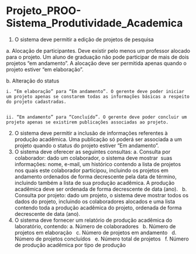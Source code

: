 # Projeto_PROO-Sistema_Produtividade_Academica

1. O sistema deve permitir a edição de projetos de pesquisa

  a. Alocação de participantes. Deve existir pelo menos um professor alocado para o projeto. Um aluno de graduação não pode participar de mais de dois projetos “em andamento”. A alocação deve ser permitida apenas quando o projeto estiver “em elaboração”.
  
  b. Alteração do status
  
    i. “Em elaboração” para “Em andamento”. O gerente deve poder iniciar um projeto apenas se constarem todas as informações básicas a respeito do projeto cadastradas. 
    
    
    ii. “Em andamento” para “Concluído”. O gerente deve poder concluir um projeto apenas se existirem publicações associadas ao projeto.
    
2. O sistema deve permitir a inclusão de informações referentes à produção acadêmica. Uma
publicação só poderá ser associada a um projeto quando o status do projeto estiver
“Em andamento”.  
3. O sistema deve oferecer as seguintes consultas:
a. Consulta por colaborador: dado um colaborador, o sistema deve mostrar  suas informações: nome, e-mail, um histórico contendo a lista de projetos nos quais este colaborador participou, incluindo os projetos em andamento ordenados de forma decrescente pela data de término, incluindo também a lista de sua produção acadêmica. A produção acadêmica deve ser ordenada de forma decrescente de data (ano).  
b. Consulta por projeto: dado um projeto, o sistema deve mostrar todos os dados do projeto, incluindo os colaboradores alocados e uma lista contendo toda a produção acadêmica do projeto, ordenada de forma decrescente de data (ano).  
4. O sistema deve fornecer um relatório de produção acadêmica do laboratório, contendo:
a. Número de colaboradores  
b. Número de projetos em elaboração  
c. Número de projetos em andamento  
d. Número de projetos concluídos  
e. Número total de projetos  
f. Número de produção acadêmica por tipo de produção  
